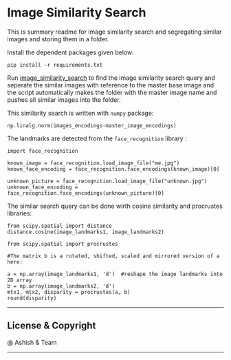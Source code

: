 # Image Similarity Search

This is summary readme for image similarity search and segregating similar images and storing them in a folder.  

Install the dependent packages given below:

```
pip install -r requirements.txt
```

Run [image_similarity_search](image_similarity_search.py) to find the image similarity search query and seperate the similar images with reference to the master base image and the script automatically makes the folder with the master image name and pushes all similar images into the folder. 

This similarity search is written with `numpy` package:
```
np.linalg.norm(images_encodings-master_image_encodings)
```
The landmarks are detected from the `face_recognition` library : 

```
import face_recognition

known_image = face_recognition.load_image_file("me.jpg")
known_face_encoding = face_recognition.face_encodings(known_image)[0]

unknown_picture = face_recognition.load_image_file("unknown.jpg")
unknown_face_encoding = face_recognition.face_encodings(unknown_picture)[0]
```

The similar search query can be done wirth cosine similarity and procrustes libraries:

```
from scipy.spatial import distance
distance.cosine(image_landmarks1, image_landmarks2)
```

```
from scipy.spatial import procrustes

#The matrix b is a rotated, shifted, scaled and mirrored version of a here:

a = np.array(image_landmarks1, 'd')  #reshape the image landmarks into 2D array
b = np.array(image_landmarks2, 'd')
mtx1, mtx2, disparity = procrustes(a, b)
round(disparity)
```


---
## License & Copyright

@ Ashish & Team

***
